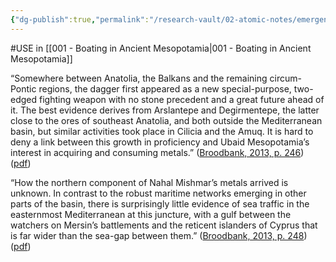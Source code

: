 ```yaml
---
{"dg-publish":true,"permalink":"/research-vault/02-atomic-notes/emergence-of-the-dagger-as-a-weapon-in-anatolia-may-be-linked-to-ubaid-mesopotamia-s-interest-in-metal/"}
---
```


#USE in [[001 - Boating in Ancient Mesopotamia\|001 - Boating in Ancient Mesopotamia]]

“Somewhere between Anatolia, the Balkans and the remaining circum-Pontic regions, the dagger first appeared as a new special-purpose, two-edged fighting weapon with no stone precedent and a great future ahead of it. The best evidence derives from Arslantepe and Degirmentepe, the latter close to the ores of southeast Anatolia, and both outside the Mediterranean basin, but similar activities took place in Cilicia and the Amuq. It is hard to deny a link between this growth in proficiency and Ubaid Mesopotamia’s interest in acquiring and consuming metals.” ([Broodbank, 2013, p. 246](zotero://select/library/items/IR54JIQG)) ([pdf](zotero://open-pdf/library/items/85K7BT2G?page=232&annotation=XBRK7ZLA))

“How the northern component of Nahal Mishmar’s metals arrived is unknown. In contrast to the robust maritime networks emerging in other parts of the basin, there is surprisingly little evidence of sea traffic in the easternmost Mediterranean at this juncture, with a gulf between the watchers on Mersin’s battlements and the reticent islanders of Cyprus that is far wider than the sea-gap between them.” ([Broodbank, 2013, p. 248](zotero://select/library/items/IR54JIQG)) ([pdf](zotero://open-pdf/library/items/85K7BT2G?page=234&annotation=KWQYQ2Q2))